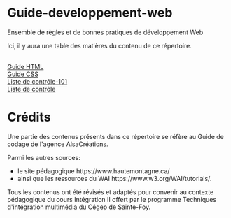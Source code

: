 # Guide-developpement-web
Ensemble de règles et de bonnes pratiques de développement Web

Ici, il y aura une table des matières du contenu de ce répertoire.

<br>[Guide HTML](guide-html.md)
<br>[Guide CSS](guide-css.md)
<br>[Liste de contrôle-101](liste-de-controle-101.md)
<br>[Liste de contrôle](liste-de-controle.md)

# Crédits
Une partie des contenus présents dans ce répertoire se réfère au Guide de codage de l'agence AlsaCréations.

Parmi les autres sources:
<ul><li>le site pédagogique https://www.hautemontagne.ca/</li>
<li>ainsi que les ressources du WAI https://www.w3.org/WAI/tutorials/.</li></ul>

Tous les contenus ont été révisés et adaptés pour convenir au contexte pédagogique du cours Intégration II offert par le programme Techniques d'intégration multimédia du Cégep de Sainte-Foy.
